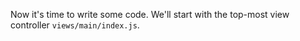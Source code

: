 Now it's time to write some code. We'll start with the top-most view controller `views/main/index.js`.